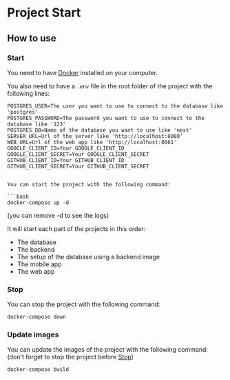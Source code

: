 # Project Start
## How to use
### Start

You need to have [Docker](https://www.docker.com/) installed on your computer.

You also need to have a `.env` file in the root folder of the project with the following lines:

```env
POSTGRES_USER=The user you want to use to connect to the database like 'postgres'
POSTGRES_PASSWORD=The password you want to use to connect to the database like '123'
POSTGRES_DB=Name of the database you want to use like 'nest'
SERVER_URL=Url of the server like 'http://localhost:8080'
WEB_URL=Url of the web app like 'http://localhost:8081'
GOOGLE_CLIENT_ID=Your GOOGLE_CLIENT_ID
GOOGLE_CLIENT_SECRET=Your GOOGLE_CLIENT_SECRET
GITHUB_CLIENT_ID=Your GITHUB_CLIENT_ID
GITHUB_CLIENT_SECRET=Your GITHUB_CLIENT_SECRET
```
```

You can start the project with the following command:

```bash
docker-compose up -d
```
(you can remove -d to see the logs)

It will start each part of the projects in this order:
- The database
- The backend
- The setup of the database using a backend image
- The mobile app
- The web app

### Stop

You can stop the project with the following command:

```bash
docker-compose down
```

### Update images

You can update the images of the project with the following command:
(don't forget to stop the project before [Stop](#stop))

```bash
docker-compose build
```
